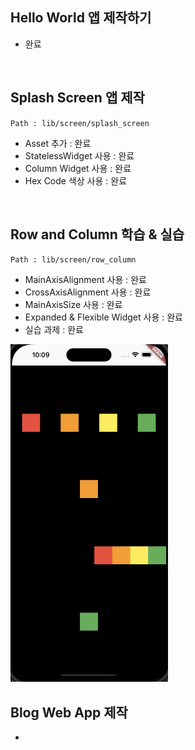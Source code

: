 ## Hello World 앱 제작하기
- 완료

<br>

## Splash Screen 앱 제작

`Path : lib/screen/splash_screen`

- Asset 추가 : 완료
- StatelessWidget 사용 : 완료
- Column Widget 사용 : 완료
- Hex Code 색상 사용 : 완료

<br>

## Row and Column 학습 & 실습
`Path : lib/screen/row_column`

- MainAxisAlignment 사용 : 완료
- CrossAxisAlignment 사용 : 완료
- MainAxisSize 사용 : 완료
- Expanded & Flexible Widget 사용 : 완료
- 실습 과제 : 완료

<img src="https://raw.githubusercontent.com/spacedustz/Obsidian-Image-Server/main/img/splashdone.png" height="50%" width="50%" />

<br>

## Blog Web App 제작
- 